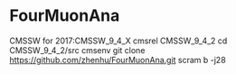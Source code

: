 # FourMuonAna
CMSSW for 2017:CMSSW_9_4_X
cmsrel CMSSW_9_4_2
cd CMSSW_9_4_2/src
cmsenv
git clone https://github.com/zhenhu/FourMuonAna.git
scram b -j28







